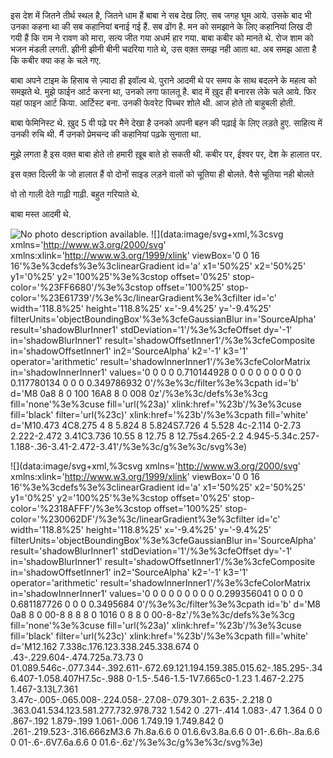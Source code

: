 इस देश में जितने तीर्थ स्थल है, जितने धाम हैं बाबा ने सब देख लिए. सब जगह घूम आये. उसके बाद भी उनका कहना था की सब कहानियां बनाई गई हैं. सब ढोंग है. मन को समझाने के लिए कहानियां लिख दी गयी हैं कि राम ने रावण को मारा, सत्य जीत गया अधर्म हार गया. बाबा कबीर को मानते थे. रोज शाम को भजन मंडली लगती. झीनी झीनी बीनी चदरिया गाते थे, उस वक़्त समझ नही आता था. अब समझ आता है कि कबीर क्या कह के चले गए.

बाबा अपने टाइम के हिसाब से ज़्यादा ही इवॉल्व थे. पुराने आदमी थे पर समय के साथ बदलने के महत्व को समझते थे. मुझे फाईन आर्ट करना था, उनको लगा फालतू है. बाद में ख़ुद ही बनारस लेके चले आये. फिर यहां फाइन आर्ट किया. आर्टिस्ट बना. उनकी फेवरेट पिच्चर शोले थी. आज होते तो बाहुबली होती.

बाबा फेमिनिस्ट थे. ख़ुद 5 वी पढ़े पर मैने देखा है उनको अपनी बहन की पढ़ाई के लिए लड़ते हुए. साहित्य में उनकी रुचि थी. मैं उनको प्रेमचन्द की कहानियां पढ़के सुनाता था.

मुझे लगता है इस वक़्त बाबा होते तो हमारी ख़ूब बाते हो सकती थी. कबीर पर, ईश्वर पर, देश के हालात पर.

इस वक़्त दिल्ली के जो हालात हैं वो दोनों साइड लड़ने वालों को चूतिया ही बोलते. वैसे चूतिया नही बोलते

वो तो गाली देते गाढ़ी गाढ़ी. बहुत गरियाते थे.

बाबा मस्त आदमी थे.


![No photo description available.](https://scontent.fdel27-1.fna.fbcdn.net/v/t1.6435-9/87836834_2455286207910353_5104963467639521280_n.jpg?_nc_cat=111&ccb=1-5&_nc_sid=8bfeb9&_nc_ohc=AAu5HpiUZ6QAX89oYUL&_nc_ht=scontent.fdel27-1.fna&oh=00_AT-rMb5cTHy5INon7YOlDjfJcEe-NLpwWeWZW_qOBb_VcQ&oe=624744EF)
![](data:image/svg+xml,%3csvg xmlns='http://www.w3.org/2000/svg' xmlns:xlink='http://www.w3.org/1999/xlink' viewBox='0 0 16 16'%3e%3cdefs%3e%3clinearGradient id='a' x1='50%25' x2='50%25' y1='0%25' y2='100%25'%3e%3cstop offset='0%25' stop-color='%23FF6680'/%3e%3cstop offset='100%25' stop-color='%23E61739'/%3e%3c/linearGradient%3e%3cfilter id='c' width='118.8%25' height='118.8%25' x='-9.4%25' y='-9.4%25' filterUnits='objectBoundingBox'%3e%3cfeGaussianBlur in='SourceAlpha' result='shadowBlurInner1' stdDeviation='1'/%3e%3cfeOffset dy='-1' in='shadowBlurInner1' result='shadowOffsetInner1'/%3e%3cfeComposite in='shadowOffsetInner1' in2='SourceAlpha' k2='-1' k3='1' operator='arithmetic' result='shadowInnerInner1'/%3e%3cfeColorMatrix in='shadowInnerInner1' values='0 0 0 0 0.710144928 0 0 0 0 0 0 0 0 0 0.117780134 0 0 0 0.349786932 0'/%3e%3c/filter%3e%3cpath id='b' d='M8 0a8 8 0 100 16A8 8 0 008 0z'/%3e%3c/defs%3e%3cg fill='none'%3e%3cuse fill='url(%23a)' xlink:href='%23b'/%3e%3cuse fill='black' filter='url(%23c)' xlink:href='%23b'/%3e%3cpath fill='white' d='M10.473 4C8.275 4 8 5.824 8 5.824S7.726 4 5.528 4c-2.114 0-2.73 2.222-2.472 3.41C3.736 10.55 8 12.75 8 12.75s4.265-2.2 4.945-5.34c.257-1.188-.36-3.41-2.472-3.41'/%3e%3c/g%3e%3c/svg%3e)

![](data:image/svg+xml,%3csvg xmlns='http://www.w3.org/2000/svg' xmlns:xlink='http://www.w3.org/1999/xlink' viewBox='0 0 16 16'%3e%3cdefs%3e%3clinearGradient id='a' x1='50%25' x2='50%25' y1='0%25' y2='100%25'%3e%3cstop offset='0%25' stop-color='%2318AFFF'/%3e%3cstop offset='100%25' stop-color='%230062DF'/%3e%3c/linearGradient%3e%3cfilter id='c' width='118.8%25' height='118.8%25' x='-9.4%25' y='-9.4%25' filterUnits='objectBoundingBox'%3e%3cfeGaussianBlur in='SourceAlpha' result='shadowBlurInner1' stdDeviation='1'/%3e%3cfeOffset dy='-1' in='shadowBlurInner1' result='shadowOffsetInner1'/%3e%3cfeComposite in='shadowOffsetInner1' in2='SourceAlpha' k2='-1' k3='1' operator='arithmetic' result='shadowInnerInner1'/%3e%3cfeColorMatrix in='shadowInnerInner1' values='0 0 0 0 0 0 0 0 0 0.299356041 0 0 0 0 0.681187726 0 0 0 0.3495684 0'/%3e%3c/filter%3e%3cpath id='b' d='M8 0a8 8 0 00-8 8 8 8 0 1016 0 8 8 0 00-8-8z'/%3e%3c/defs%3e%3cg fill='none'%3e%3cuse fill='url(%23a)' xlink:href='%23b'/%3e%3cuse fill='black' filter='url(%23c)' xlink:href='%23b'/%3e%3cpath fill='white' d='M12.162 7.338c.176.123.338.245.338.674 0 .43-.229.604-.474.725a.73.73 0 01.089.546c-.077.344-.392.611-.672.69.121.194.159.385.015.62-.185.295-.346.407-1.058.407H7.5c-.988 0-1.5-.546-1.5-1V7.665c0-1.23 1.467-2.275 1.467-3.13L7.361 3.47c-.005-.065.008-.224.058-.27.08-.079.301-.2.635-.2.218 0 .363.041.534.123.581.277.732.978.732 1.542 0 .271-.414 1.083-.47 1.364 0 0 .867-.192 1.879-.199 1.061-.006 1.749.19 1.749.842 0 .261-.219.523-.316.666zM3.6 7h.8a.6.6 0 01.6.6v3.8a.6.6 0 01-.6.6h-.8a.6.6 0 01-.6-.6V7.6a.6.6 0 01.6-.6z'/%3e%3c/g%3e%3c/svg%3e)
